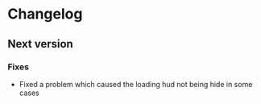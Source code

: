# Changelog

## Next version

### Fixes

- Fixed a problem which caused the loading hud not being hide in some cases
